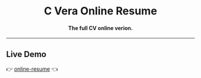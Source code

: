 <h1 align="center">C Vera Online Resume</h1>

<h4 align="center">The full CV online verion.</h4>

---

## Live Demo

:point_right: [online-resume][Demo] :point_left:

[Demo]: https://cvera08.github.io/full-resume